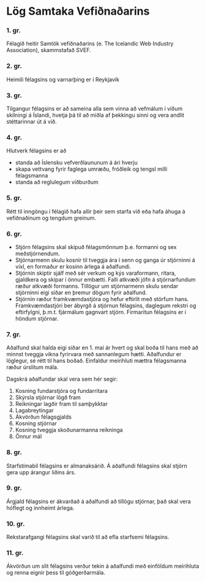 # Lög Samtaka Vefiðnaðarins

### 1. gr.
Félagið heitir Samtök vefiðnaðarins (e. The Icelandic Web Industry Association), skammstafað SVEF.

### 2. gr.
Heimili félagsins og varnarþing er í Reykjavík

### 3. gr.
Tilgangur félagsins er að sameina alla sem vinna að vefmálum í víðum skilningi á Íslandi, hvetja þá til að miðla af þekkingu sinni og vera andlit stéttarinnar út á við.

### 4. gr.
Hlutverk félagsins er að
- standa að Íslensku vefverðlaununum á ári hverju
- skapa vettvang fyrir faglega umræðu, fróðleik og tengsl milli félagsmanna
- standa að reglulegum viðburðum

### 5. gr.
Rétt til inngöngu í félagið hafa allir þeir sem starfa við eða hafa áhuga á vefiðnaðinum og tengdum greinum.

### 6. gr.
- Stjórn félagsins skal skipuð félagsmönnum þ.e. formanni og sex meðstjórnendum.
- Stjórnarmenn skulu kosnir til tveggja ára í senn og ganga úr stjórninni á víxl, en formaður er kosinn árlega á aðalfundi.
- Stjórnin skiptir sjálf með sér verkum og kýs varaformann, ritara, gjaldkera og skipar í önnur embætti. Falli atkvæði jöfn á stjórnarfundum ræður atkvæði formanns. Tillögur um stjórnarmenn skulu sendar stjórninni eigi síðar en þremur dögum fyrir aðalfund.
- Stjórnin ræður framkvæmdastjóra og hefur eftirlit með störfum hans. Framkvæmdastjóri ber ábyrgð á stjórnun félagsins, daglegum rekstri og eftirfylgni, þ.m.t. fjármálum gagnvart stjórn. Firmaritun félagsins er í höndum stjórnar.

### 7. gr.
Aðalfund skal halda eigi síðar en 1. maí ár hvert og skal boða til hans með að minnst tveggja vikna fyrirvara með sannanlegum hætti. Aðalfundur er löglegur, sé rétt til hans boðað. Einfaldur meirihluti mættra félagsmanna ræður úrslitum mála.

Dagskrá aðalfundar skal vera sem hér segir:
  1.  Kosning fundarstjóra og fundarritara
  2.  Skýrsla stjórnar lögð fram
  3.  Reikningar lagðir fram til samþykktar
  4.  Lagabreytingar
  5.  Ákvörðun félagsgjalds
  6.  Kosning stjórnar
  7.  Kosning tveggja skoðunarmanna reikninga
  8.  Önnur mál

### 8. gr.
Starfstímabil félagsins er almanaksárið. Á aðalfundi félagsins skal stjórn gera upp árangur liðins árs.

### 9. gr.
Árgjald félagsins er ákvarðað á aðalfundi að tillögu stjórnar, það skal vera hóflegt og innheimt árlega.

### 10. gr.
Rekstarafgangi félagsins skal varið til að efla starfsemi félagsins.

### 11. gr.
Ákvörðun um slit félagsins verður tekin á aðalfundi með einföldum meirihluta og renna eignir þess til góðgerðarmála.
